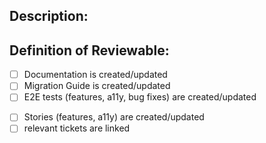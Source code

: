 <!-- ## Title: Please consider adding the [skip chromatic] flag to the PR title in case you dont need chromatic testing your changes. -->
## Description:
<!-- *PR notes: Please describe the changes in this PR.* -->

## Definition of Reviewable:
<!-- *PR notes: Irrelevant elements should be removed.* -->
- [ ] Documentation is created/updated
- [ ] Migration Guide is created/updated
- [ ] E2E tests (features, a11y, bug fixes) are created/updated
<!-- *If this PR includes a bug fix, an E2E test is necessary to verify the change. If the fix is purely visual, ensuring it is captured within our chromatic screenshot tests is sufficient.* -->
- [ ] Stories (features, a11y) are created/updated
- [ ] relevant tickets are linked

